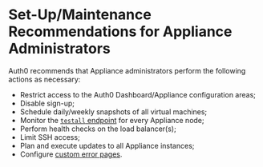 # Set-Up/Maintenance Recommendations for Appliance Administrators

Auth0 recommends that Appliance administrators perform the following actions as necessary:

* Restrict access to the Auth0 Dashboard/Appliance configuration areas;
* Disable sign-up;
* Schedule daily/weekly snapshots of all virtual machines;
* Monitor the [`testall` endpoint](/appliance/monitoring/testall) for every Appliance node;
* Perform health checks on the load balancer(s);
* Limit SSH access;
* Plan and execute updates to all Appliance instances;
* Configure [custom error pages](/custom-error-pages).
